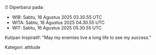 ⏰ Diperbarui pada:
- WIB: Sabtu, 16 Agustus 2025 03.30.55 UTC
- WITA: Sabtu, 16 Agustus 2025 04.30.55 UTC
- WIT: Sabtu, 16 Agustus 2025 05.30.55 UTC

Kutipan Inspiratif:
"May my enemies live a long life to see my success."


Kategori: attitude

